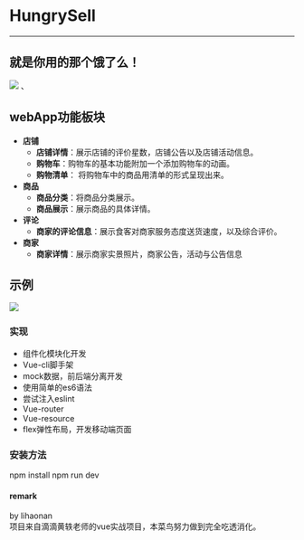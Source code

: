 # HungrySell

----------

## 就是你用的那个饿了么！
![](https://github.com/lihaonanGY/hungrySell/blob/master/readme_1.png) 、

## webApp功能板块
* **店铺**
    * **店铺详情**：展示店铺的评价星数，店铺公告以及店铺活动信息。
    * **购物车**：购物车的基本功能附加一个添加购物车的动画。
    * **购物清单**： 将购物车中的商品用清单的形式呈现出来。
* **商品**
    * **商品分类**：将商品分类展示。
    * **商品展示**：展示商品的具体详情。
* **评论**
    * **商家的评论信息**：展示食客对商家服务态度送货速度，以及综合评价。
* **商家**
    * **商家详情**：展示商家实景照片，商家公告，活动与公告信息

## 示例
![](https://github.com/lihaonanGY/hungrySell/blob/master/readme_2.png)

### 实现
* 组件化模块化开发
* Vue-cli脚手架
* mock数据，前后端分离开发
* 使用简单的es6语法
* 尝试注入eslint
* Vue-router
* Vue-resource
* flex弹性布局，开发移动端页面

### 安装方法
npm install
npm run dev

#### remark
by lihaonan</br>
项目来自滴滴黄轶老师的vue实战项目，本菜鸟努力做到完全吃透消化。

